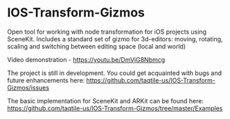 # IOS-Transform-Gizmos

Open tool for working with node transformation for iOS projects using SceneKit. Includes a standard set of gizmo for 3d-editors: moving, rotating, scaling and switching between editing space (local and world)

Video demonstration - https://youtu.be/DmVjG8Nbmcg

The project is still in development. You could get acquainted with bugs and future enhancements here: https://github.com/taqtile-us/IOS-Transform-Gizmos/issues

The basic implementation for SceneKit and ARKit can be found here: https://github.com/taqtile-us/IOS-Transform-Gizmos/tree/master/Examples

